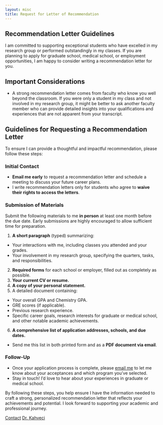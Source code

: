 ```yaml
---
layout: misc
title: Request for Letter of Recommendation
---
```

## Recommendation Letter Guidelines

I am committed to supporting exceptional students who have excelled in my research group or performed outstandingly in my classes. If you are planning to apply for graduate school, medical school, or employment opportunities, I am happy to consider writing a recommendation letter for you.

## Important Considerations

- A strong recommendation letter comes from faculty who know you well beyond the classroom. If you were only a student in my class and not involved in my research group, it might be better to ask another faculty member who can provide detailed insights into your qualifications and experiences that are not apparent from your transcript.

## Guidelines for Requesting a Recommendation Letter

To ensure I can provide a thoughtful and impactful recommendation, please follow these steps:

### Initial Contact
- **Email me early** to request a recommendation letter and schedule a meeting to discuss your future career plans.
- I write recommendation letters only for students who agree to **waive their rights to access the letters**.

### Submission of Materials
Submit the following materials to me **in person** at least one month before the due date. Early submissions are highly encouraged to allow sufficient time for preparation.

1. **A short paragraph** (typed) summarizing:
  - Your interactions with me, including classes you attended and your grades.
  - Your involvement in my research group, specifying the quarters, tasks, and responsibilities.
2. **Required forms** for each school or employer, filled out as completely as possible.
3. **Your current CV or resume.**
4. **A copy of your personal statement.**
5. A detailed document containing:
  - Your overall GPA and Chemistry GPA.
  - GRE scores (if applicable).
  - Previous research experience.
  - Specific career goals, research interests for graduate or medical school, and other notable academic achievements.
6. **A comprehensive list of application addresses, schools, and due dates.**
  - Send me this list in both printed form and as a **PDF document via email**.

### Follow-Up
- Once your application process is complete, please [email me](/contact) to let me know about your acceptances and which program you’ve selected.
- Stay in touch! I’d love to hear about your experiences in graduate or medical school.

By following these steps, you help ensure I have the information needed to craft a strong, personalized recommendation letter that reflects your achievements and potential. I look forward to supporting your academic and professional journey.

<a href="/contact" class="btn btn-primary">Contact</a>
<a href="/murat" class="btn btn-secondary">Dr. Kahveci</a>
